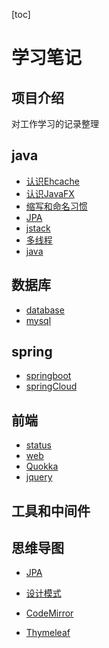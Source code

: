 [toc]

# 学习笔记

## 项目介绍

对工作学习的记录整理

## java

- [认识Ehcache](java/ehcache.md)
- [认识JavaFX](java/Javafx.md)
- [缩写和命名习惯](java/缩写.md)
- [JPA](java/JPA.md)
- [jstack](java/jstack.md)
- [多线程](java/多线程.md)
- [java](java/Java.md)

## 数据库

- [database](database/databases.md)
- [mysql](database/mysql.md)

## spring

- [springboot](java/springboot.md)
- [springCloud](java/SpringCloud.md)

## 前端

- [status](Web/status.md)
- [web](Web/web.md)
- [Quokka](Web/web.md)
- [jquery](Web/jquery.md)

## 工具和中间件



## 思维导图

- [JPA](java/JPA.xmind)

- [设计模式](java/设计模式.xmind)

- [CodeMirror](Web/CodeMirror.xmind)

- [Thymeleaf](Web/Thymeleaf.xmind)

  